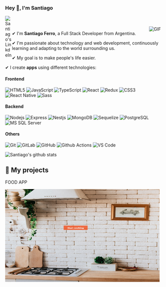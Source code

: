 ### Hey 👋, I'm Santiago

<a href="https://www.linkedin.com/in/santiago-ferro-fullstack/">
  <img align="left" alt="Santiago's LinkdeIn" width="22px" src="https://cdn.jsdelivr.net/npm/simple-icons@v3/icons/linkedin.svg" />
</a>

<br />
<br />

<img align="right" alt="GIF" src="https://i.pinimg.com/originals/e4/26/70/e426702edf874b181aced1e2fa5c6cde.gif" />

✔ I'm **Santiago Ferro**, a Full Stack Developer from Argentina.

✔ I'm passionate about technology and web development, 
continuously learning and adapting to the world surrounding us.


✔ My goal is to make people's life easier.


✔ I create **apps** using different technologies:

#### Frontend
![HTML5](https://img.shields.io/badge/-HTML5-%23E44D27?style=flat-square&logo=html5&logoColor=ffffff)
![JavaScript](https://img.shields.io/badge/-JavaScript-%23F7DF1C?style=flat-square&logo=javascript&logoColor=000000&labelColor=%23F7DF1C&color=%23FFCE5A)
![TypeScript](https://img.shields.io/badge/-TypeScript-%23F7DF1C?style=flat-square&logo=TypeScript)
![React](https://img.shields.io/badge/-React-%23282C34?style=flat-square&logo=react)
![Redux](https://img.shields.io/badge/-Redux-white?style=flat-square&logo=Redux&logoColor=9c23d2)
![CSS3](https://img.shields.io/badge/-CSS3-%231572B6?style=flat-square&logo=css3)
![React Native](https://img.shields.io/badge/-ReactNative-%23282C34?style=flat-square&logo=react)
![Sass](https://img.shields.io/badge/-Sass-%23CC6699?style=flat-square&logo=sass&logoColor=ffffff)

#### Backend
![Nodejs](https://img.shields.io/badge/-Nodejs-black?style=flat-square&logo=Node.js)
![Express](https://img.shields.io/badge/-Express-%23E44D27?style=flat-square&logo=Express)
![Nestjs](https://img.shields.io/badge/-Nestjs-black?style=flat-square&logo=Nestjs&logoColor=f2003c)
![MongoDB](https://img.shields.io/badge/-MongoDB-grey?style=flat-square&logo=mongodb)
![Sequelize](https://img.shields.io/badge/-Sequelize-black?style=flat-square&logo=Sequelize)
![PostgreSQL](https://img.shields.io/badge/-PostgreSQL-336791?style=flat-square&logo=postgresql)
![MS SQL Server](http://img.shields.io/badge/-MS%20SQL%20Server-CC2927?style=flat-square&logo=microsoft-sql-server&logoColor=ffffff)

#### Others
![Git](https://img.shields.io/badge/-Git-%23F05032?style=flat-square&logo=git&logoColor=%23ffffff)
![GitLab](https://img.shields.io/badge/-GitLab-FCA121?style=flat-square&logo=gitlab)
![GitHub](https://img.shields.io/badge/-GitHub-181717?style=flat-square&logo=github)
![Github Actions](http://img.shields.io/badge/-Github%20Actions-2088FF?style=flat-square&logo=github-actions&logoColor=ffffff)
![VS Code](http://img.shields.io/badge/-VS%20Code-007ACC?style=flat-square&logo=visual-studio-code&logoColor=ffffff)

![Santiago's github stats](https://github-readme-stats.vercel.app/api?username=hypekenny&show_icons=true&hide_border=true)

## :pushpin: My projects
FOOD APP
 
<p>
 <a href ="https://github.com/hypekenny/Food-App"><code><img width="500px" height="300px" src="https://github.com/hypekenny/Food-App/blob/main/FoodApp.png"></code></a>
</p>

